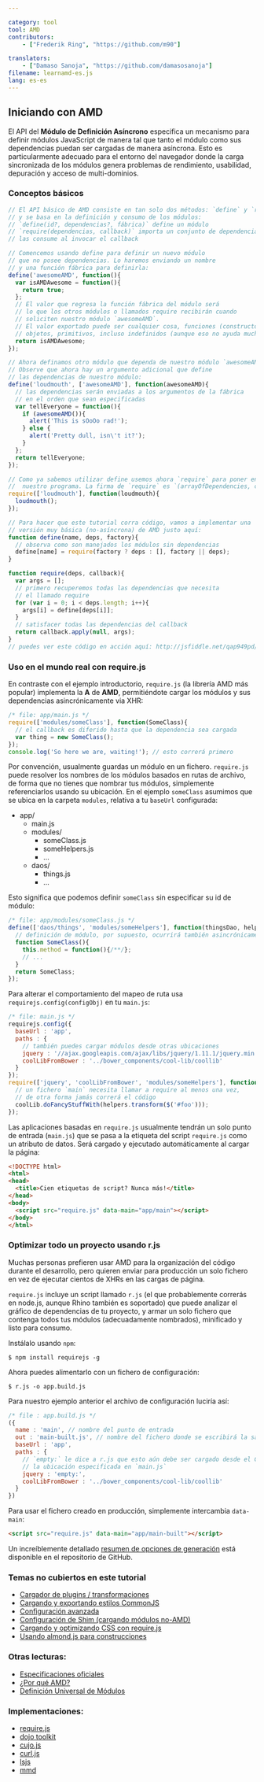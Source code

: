 ```yaml
---

category: tool
tool: AMD
contributors:
    - ["Frederik Ring", "https://github.com/m90"]

translators:
    - ["Damaso Sanoja", "https://github.com/damasosanoja"]
filename: learnamd-es.js
lang: es-es
---
```


## Iniciando con AMD

El API del **Módulo de Definición Asíncrono** especifica un mecanismo para definir módulos JavaScript de manera tal que tanto el módulo como sus dependencias puedan ser cargadas de manera asíncrona. Esto es particularmente adecuado para el entorno del navegador donde la carga sincronizada de los módulos genera problemas de rendimiento, usabilidad, depuración y acceso de multi-dominios.

### Conceptos básicos

```javascript
// El API básico de AMD consiste en tan solo dos métodos: `define` y `require`
// y se basa en la definición y consumo de los módulos:
// `define(id?, dependencias?, fábrica)` define un módulo
// `require(dependencias, callback)` importa un conjunto de dependencias y
// las consume al invocar el callback

// Comencemos usando define para definir un nuevo módulo
// que no posee dependencias. Lo haremos enviando un nombre
// y una función fábrica para definirla:
define('awesomeAMD', function(){
  var isAMDAwesome = function(){
    return true;
  };
  // El valor que regresa la función fábrica del módulo será
  // lo que los otros módulos o llamados require recibirán cuando
  // soliciten nuestro módulo `awesomeAMD`.
  // El valor exportado puede ser cualquier cosa, funciones (constructores),
  // objetos, primitivos, incluso indefinidos (aunque eso no ayuda mucho).
  return isAMDAwesome;
});

// Ahora definamos otro módulo que dependa de nuestro módulo `awesomeAMD`.
// Observe que ahora hay un argumento adicional que define 
// las dependencias de nuestro módulo:
define('loudmouth', ['awesomeAMD'], function(awesomeAMD){
  // las dependencias serán enviadas a los argumentos de la fábrica
  // en el orden que sean especificadas
  var tellEveryone = function(){
    if (awesomeAMD()){
      alert('This is sOoOo rad!');
    } else {
      alert('Pretty dull, isn\'t it?');
    }
  };
  return tellEveryone;
});

// Como ya sabemos utilizar define usemos ahora `require` para poner en marcha
//  nuestro programa. La firma de `require` es `(arrayOfDependencies, callback)`.
require(['loudmouth'], function(loudmouth){
  loudmouth();
});

// Para hacer que este tutorial corra código, vamos a implementar una
// versión muy básica (no-asíncrona) de AMD justo aquí:
function define(name, deps, factory){
  // observa como son manejados los módulos sin dependencias
  define[name] = require(factory ? deps : [], factory || deps);
}

function require(deps, callback){
  var args = [];
  // primero recuperemos todas las dependencias que necesita
  // el llamado require
  for (var i = 0; i < deps.length; i++){
    args[i] = define[deps[i]];
  }
  // satisfacer todas las dependencias del callback
  return callback.apply(null, args);
}
// puedes ver este código en acción aquí: http://jsfiddle.net/qap949pd/
```

### Uso en el mundo real con require.js

En contraste con el ejemplo introductorio, `require.js` (la librería AMD más popular) implementa la **A** de **AMD**, permitiéndote cargar los módulos y sus dependencias asincrónicamente via XHR:

```javascript
/* file: app/main.js */
require(['modules/someClass'], function(SomeClass){
  // el callback es diferido hasta que la dependencia sea cargada
  var thing = new SomeClass();
});
console.log('So here we are, waiting!'); // esto correrá primero
```

Por convención, usualmente guardas un módulo en un fichero. `require.js` puede resolver los nombres de los módulos basados en rutas de archivo, de forma que no tienes que nombrar tus módulos, simplemente referenciarlos usando su ubicación. En el ejemplo `someClass` asumimos que se ubica en la carpeta `modules`, relativa a tu `baseUrl` configurada:

* app/
  * main.js
  * modules/
    * someClass.js
    * someHelpers.js
    * ...
  * daos/
    * things.js
    * ...

Esto significa que podemos definir `someClass` sin especificar su id de módulo:

```javascript
/* file: app/modules/someClass.js */
define(['daos/things', 'modules/someHelpers'], function(thingsDao, helpers){
  // definición de módulo, por supuesto, ocurrirá también asincrónicamente
  function SomeClass(){
    this.method = function(){/**/};
    // ...
  }
  return SomeClass;
});
```

Para alterar el comportamiento del mapeo de ruta usa `requirejs.config(configObj)` en tu `main.js`:

```javascript
/* file: main.js */
requirejs.config({
  baseUrl : 'app',
  paths : {
    // también puedes cargar módulos desde otras ubicaciones
    jquery : '//ajax.googleapis.com/ajax/libs/jquery/1.11.1/jquery.min',
    coolLibFromBower : '../bower_components/cool-lib/coollib'
  }
});
require(['jquery', 'coolLibFromBower', 'modules/someHelpers'], function($, coolLib, helpers){
  // un fichero `main` necesita llamar a require al menos una vez,
  // de otra forma jamás correrá el código
  coolLib.doFancyStuffWith(helpers.transform($('#foo')));
});
```

Las aplicaciones basadas en `require.js` usualmente tendrán un solo punto de entrada (`main.js`) que se pasa a la etiqueta del script `require.js` como un atributo de datos. Será cargado y ejecutado automáticamente al cargar la página:

```html
<!DOCTYPE html>
<html>
<head>
  <title>Cien etiquetas de script? Nunca más!</title>
</head>
<body>
  <script src="require.js" data-main="app/main"></script>
</body>
</html>
```

### Optimizar todo un proyecto usando r.js

Muchas personas prefieren usar AMD para la organización del código durante el desarrollo, pero quieren enviar para producción un solo fichero en vez de ejecutar cientos de XHRs en las cargas de página.

`require.js` incluye un script llamado `r.js` (el que probablemente correrás en node.js, aunque Rhino también es soportado) que puede analizar el gráfico de dependencias de tu proyecto, y armar un solo fichero que contenga todos tus módulos (adecuadamente nombrados), minificado y listo para consumo.

Instálalo usando `npm`:

```shell
$ npm install requirejs -g
```

Ahora puedes alimentarlo con un fichero de configuración:

```shell
$ r.js -o app.build.js
```

Para nuestro ejemplo anterior el archivo de configuración luciría así:

```javascript
/* file : app.build.js */
({
  name : 'main', // nombre del punto de entrada
  out : 'main-built.js', // nombre del fichero donde se escribirá la salida
  baseUrl : 'app',
  paths : {
    // `empty:` le dice a r.js que esto aún debe ser cargado desde el CDN, usando
    // la ubicación especificada en `main.js`
    jquery : 'empty:',
    coolLibFromBower : '../bower_components/cool-lib/coollib'
  }
})
```

Para usar el fichero creado en producción, simplemente intercambia `data-main`:

```html
<script src="require.js" data-main="app/main-built"></script>
```

Un increíblemente detallado [resumen de opciones de generación](https://github.com/jrburke/r.js/blob/master/build/example.build.js) está disponible en el repositorio de GitHub.

### Temas no cubiertos en este tutorial
* [Cargador de plugins / transformaciones](http://requirejs.org/docs/plugins.html)
* [Cargando y exportando estilos CommonJS](http://requirejs.org/docs/commonjs.html)
* [Configuración avanzada](http://requirejs.org/docs/api.html#config)
* [Configuración de Shim (cargando módulos no-AMD)](http://requirejs.org/docs/api.html#config-shim)
* [Cargando y optimizando CSS con require.js](http://requirejs.org/docs/optimization.html#onecss)
* [Usando almond.js para construcciones](https://github.com/jrburke/almond)

### Otras lecturas:

* [Especificaciones oficiales](https://github.com/amdjs/amdjs-api/wiki/AMD)
* [¿Por qué AMD?](http://requirejs.org/docs/whyamd.html)
* [Definición Universal de Módulos](https://github.com/umdjs/umd)

### Implementaciones:

* [require.js](http://requirejs.org)
* [dojo toolkit](http://dojotoolkit.org/documentation/tutorials/1.9/modules/)
* [cujo.js](http://cujojs.com/)
* [curl.js](https://github.com/cujojs/curl)
* [lsjs](https://github.com/zazl/lsjs)
* [mmd](https://github.com/alexlawrence/mmd)
